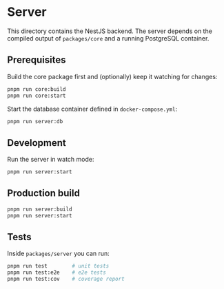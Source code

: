 # Server

This directory contains the NestJS backend.
The server depends on the compiled output of `packages/core` and a running PostgreSQL container.

## Prerequisites

Build the core package first and (optionally) keep it watching for changes:

```bash
pnpm run core:build
pnpm run core:start
```

Start the database container defined in `docker-compose.yml`:

```bash
pnpm run server:db
```

## Development

Run the server in watch mode:

```bash
pnpm run server:start
```

## Production build

```bash
pnpm run server:build
pnpm run server:start
```

## Tests

Inside `packages/server` you can run:

```bash
pnpm run test        # unit tests
pnpm run test:e2e    # e2e tests
pnpm run test:cov    # coverage report
```
